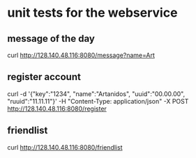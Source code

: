 # unit tests for the webservice

## message of the day
curl http://128.140.48.116:8080/message?name=Art


## register account
curl -d '{"key":"1234", "name":"Artanidos", "uuid":"00.00.00", "ruuid":"11.11.11"}' -H "Content-Type: application/json" -X POST http://128.140.48.116:8080/register


## friendlist
curl http://128.140.48.116:8080/friendlist